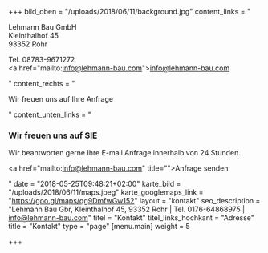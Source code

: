 +++
bild_oben = "/uploads/2018/06/11/background.jpg"
content_links = "<p>Lehmann Bau GmbH<br>Kleinthalhof 45<br>93352 Rohr</p><p>Tel. 08783-9671272<br><a href=\"mailto:info@lehmann-bau.com\">info@lehmann-bau.com</a></p>"
content_rechts = "<p>Wir freuen uns auf Ihre Anfrage</p><p></p>"
content_unten_links = "<h3>Wir freuen uns auf SIE</h3><p>Wir beantworten gerne Ihre E-mail Anfrage innerhalb von 24 Stunden.</p><p><a href=\"mailto:info@lehmann-bau.com\" title=\"\">Anfrage senden</a></p>"
date = "2018-05-25T09:48:21+02:00"
karte_bild = "/uploads/2018/06/11/maps.jpeg"
karte_googlemaps_link = "https://goo.gl/maps/qg9DmfwGw152"
layout = "kontakt"
seo_description = "Lehmann Bau Gbr, Kleinthalhof 45, 93352 Rohr | Tel. 0176-64868975 | info@lehmann-bau.com"
titel = "Kontakt"
titel_links_hochkant = "Adresse"
title = "Kontakt"
type = "page"
[menu.main]
weight = 5

+++
